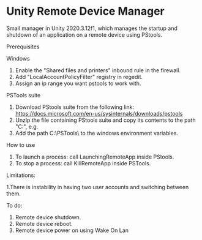 # Unity Remote Device Manager
Small manager in Unity 2020.3.12f1, which manages the startup and shutdown of an application on a remote device using PStools.

Prerequisites

Windows
1. Enable the "Shared files and printers" inbound rule in the firewall.
2. Add "LocalAccountPolicyFilter" registry in regedit.
3. Assign an ip range you want pstools to work with.

PSTools suite
1. Download PStools suite from the following link: https://docs.microsoft.com/en-us/sysinternals/downloads/pstools
2. Unzip the file containing PStools suite and copy its contents to the path "C:\", e.g.
3. Add the path C:\PSTools\ to the windows environment variables.

How to use

1. To launch a process: call LaunchingRemoteApp inside PStools.
2. To stop a process: call KillRemoteApp inside PSTools.

Limitations: 

1.There is instability in having two user accounts and switching between them.

To do:

1. Remote device shutdown.
2. Remote device reboot.
3. Remote device power on using Wake On Lan
